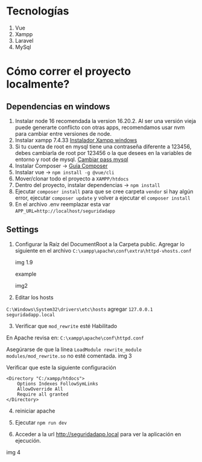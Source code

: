 # Tecnologías

1. Vue
2. Xampp
3. Laravel
4. MySql

# Cómo correr el proyecto localmente?

## Dependencias en windows

1. Instalar node 16 recomendada la version 16.20.2.
   Al ser una versión vieja puede generarte conflicto con otras apps, recomendamos usar nvm para cambiar entre versiones de node.
2. Instalar xampp 7.4.33
   [Instalador Xampp windows](https://sourceforge.net/projects/xampp/files/XAMPP%20Windows/7.4.33/)
3. Si tu cuenta de root en mysql tiene una contraseña diferente a 123456, debes cambiarla de root por 123456 o la que desees en la variables de entorno y root de mysql.
   [Cambiar pass mysql](https://www.youtube.com/watch?v=HMDSPX1qN-M&t=135s)
4. Instalar Composer -> [Guía Composer](https://styde.net/instalacion-de-composer-y-laravel-en-windows/)
5. Instalar vue -> `npm install -g @vue/cli`
6. Mover/clonar todo el proyecto a `XAMPP/htdocs`
7. Dentro del proyecto, instalar dependencias -> `npm install`
8. Ejecutar `composer install` para que se cree carpeta `vendor` si hay algún error, ejecutar `composer update` y volver a ejecutar el `composer install`
9. En el archivo .env reemplazar esta var
   `APP_URL=http://localhost/seguridadapp`

## Settings

1. Configurar la Raíz del DocumentRoot a la Carpeta public. Agregar lo siguiente en el archivo `C:\xampp\apache\conf\extra\httpd-vhosts.conf`

    img 1.9

    example

    img2

2. Editar los hosts

`C:\Windows\System32\drivers\etc\hosts`
agregar `127.0.0.1 seguridadapp.local`

3. Verificar que `mod_rewrite` esté Habilitado

En Apache revisa en: `C:\xampp\apache\conf\httpd.conf`

Asegúrarse de que la línea `LoadModule rewrite_module modules/mod_rewrite.so` no esté comentada.
img 3

Verificar que este la siguiente configuración

    <Directory "C:/xampp/htdocs">
        Options Indexes FollowSymLinks
        AllowOverride All
        Require all granted
    </Directory>

4. reiniciar apache

5. Ejecutar `npm run dev`

6. Acceder a la url http://seguridadapp.local para ver la aplicación en ejecución.

img 4
